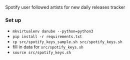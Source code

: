 Spotify user followed artists for new daily releases tracker


### Set up
 - `mkvirtualenv danube --python=python3`
 - `pip install -r requirements.txt`
 - `cp src/spotify_keys_sample.sh src/spotify_keys.sh`
 - fill in data for `src/spotify_keys.sh`
 - `source src/spotify_keys.sh`
